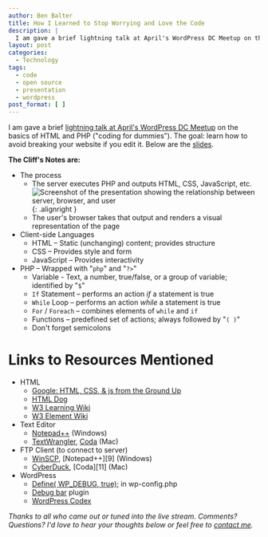 ```yaml
---
author: Ben Balter
title: How I Learned to Stop Worrying and Love the Code
description: |
  I am gave a brief lightning talk at April's WordPress DC Meetup on the basics of HTML and PHP ("coding for dummies"). The goal: learn how to avoid breaking your website if you edit it. Below are the slides and recording.
layout: post
categories:
  - Technology
tags:
  - code
  - open source
  - presentation
  - wordpress
post_format: [ ]
---
```


I am gave a brief [lightning talk at April's WordPress DC Meetup](http://www.meetup.com/wordpressdc/events/16887732/) on the basics of HTML and PHP ("coding for dummies"). The goal: learn how to avoid breaking your website if you edit it. Below are the [slides](http://www.slideshare.net/benbalter/how-i-learned-to-stop-worrying-and-love-the-code).

**The Cliff's Notes are:**

* The process
  * The server executes PHP and outputs HTML, CSS, JavaScript, etc.![Screenshot of the presentation showing the relationship between server, browser, and user](http://ben.balter.com/wp-content/uploads/2011/04/infographic-300x138.png "infographic"){: .alignright }
  * The user's browser takes that output and renders a visual representation of the page
* Client-side Languages
  * HTML – Static (unchanging) content; provides structure
  * CSS – Provides style and form
  * JavaScript – Provides interactivity
* PHP – Wrapped with "`php`" and "`?>`"
  * Variable - Text, a number, true/false, or a group of variable; identified by "`$`"
  * `If` Statement – performs an action *if* a statement is true
  * `While` Loop – performs an action *while* a statement is true
  * `For` / `Foreach` – combines elements of `while` and `if`
  * Functions – predefined set of actions; always followed by "`( )`"
  * Don't forget semicolons

# Links to Resources Mentioned

* HTML
  * [Google: HTML, CSS, & js from the Ground Up ](http://code.google.com/edu/submissions/html-css-javascript/)
  * [HTML Dog ](http://htmldog.com)
  * [W3 Learning Wiki ](http://www.w3.org/wiki/HTML/Training)
  * [W3 Element Wiki ](http://www.w3.org/wiki/HTML/Elements)
* Text Editor
  * [Notepad++](http://notepad-plus-plus.org/) (Windows)
  * [TextWrangler](http://www.barebones.com/products/textwrangler/), [Coda](http://www.panic.com/coda/) (Mac)
* FTP Client (to connect to server)
  * [WinSCP](http://winscp.net/eng/index.php), [Notepad++][9] (Windows)
  * [CyberDuck](http://cyberduck.ch/), [Coda][11] (Mac)
* WordPress
  * [Define( WP\_DEBUG, true);](http://codex.wordpress.org/Editing_wp-config.php#Debug) in wp-config.php
  * [Debug bar](http://wordpress.org/extend/plugins/debug-bar/) plugin
  * [WordPress Codex](http://codex.wordpress.org/)

*Thanks to all who came out or tuned into the live stream. Comments? Questions? I'd love to hear your thoughts below or feel free to [contact me](http://ben.balter.com/contact/).*
